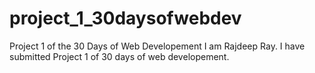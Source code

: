 # project_1_30daysofwebdev
Project 1 of the 30 Days of Web Developement
I am Rajdeep Ray. I have submitted Project 1 of 30 days of web developement.
